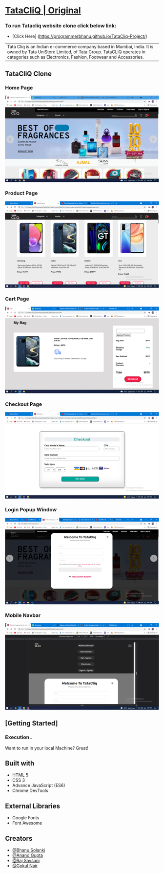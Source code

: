 # [TataCliQ | Original](https://www.tatacliq.com/)
### To run Tatacliq website clone click below link:
- [Click Here] (https://programmerbhanu.github.io/TataCliq-Project/)
<table>
<tr>
<td>
Tata Cliq is an Indian e-commerce company based in Mumbai, India. It is owned by Tata UniStore Limited, of Tata Group. TataCLiQ operates in categories such as Electronics, Fashion, Footwear and Accessories.
</td>
</tr>
</table>




## TataCliQ Clone

### Home Page

![](https://github.com/ProgrammerBhanu/TataCliq-Project/blob/main/images/home-page.png)

### Product Page
![](https://github.com/ProgrammerBhanu/TataCliq-Project/blob/main/images/product.png)

### Cart Page
![](https://github.com/ProgrammerBhanu/TataCliq-Project/blob/main/images/cart.png)

### Checkout Page
![](https://github.com/ProgrammerBhanu/TataCliq-Project/blob/main/images/checkout.png)

### Login Popup Window
![](https://github.com/ProgrammerBhanu/TataCliq-Project/blob/main/images/loginpage.png)

### Mobile Navbar
![](https://github.com/ProgrammerBhanu/TataCliq-Project/blob/main/images/Mobile_nav.png)



## [Getting Started]

### Execution..
Want to run in your local Machine? Great!




## Built with 

- HTML 5
- CSS 3
- Advance JavaScript (ES6)
- Chrome DevTools

## External Libraries

- Google Fonts
- Font Awesome

## Creators

- [@Bhanu Solanki](https://github.com/ProgrammerBhanu)
- [@Anand Gupta](https://github.com/anand7071)
- [@Raj Savsani](https://github.com/raj-savsani)
- [@Gokul Nair](https://github.com/gokuliscoding)

  
